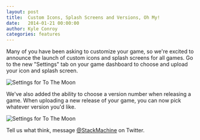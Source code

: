 ```yaml
---
layout: post
title:  Custom Icons, Splash Screens and Versions, Oh My!
date:   2014-01-21 00:00:00
author: Kyle Conroy
categories: features
---
```


Many of you have been asking to customize your game, so we're excited to
announce the launch of custom icons and splash screens for all games. Go to the
new "Settings" tab on your game dashboard to choose and upload your icon and
splash screen.

<img class="screenshot" src="/static/img/moon-settings.png" alt="Settings for To The Moon" />

We've also added the ability to choose a version number when releasing a game.
When uploading a new release of your game, you can now pick whatever version
you'd like.

<img class="screenshot" src="/static/img/moon-release.png" alt="Settings for To The Moon" />

Tell us what think, message [@StackMachine](https://twitter.com/stackmachine)
on Twitter.

